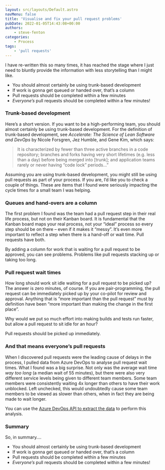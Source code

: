 ```yaml
---
layout: src/layouts/Default.astro
navMenu: false
title: 'Visualise and fix your pull request problems'
pubDate: 2022-01-05T14:43:08+00:00
authors:
    - steve-fenton
categories:
    - Process
tags:
    - 'pull requests'
---
```


I have re-written this so many times, it has reached the stage where I just need to bluntly provide the information with less storytelling than I might like.

- You should almost certainly be using trunk-based development
- If work is gonna get queued or handed over, that’s a column
- Pull requests should be completed within a few minutes
- *Everyone’s* pull requests should be completed within a few minutes!

### Trunk-based development

Here’s a short version. If you want to be a high-performing team, you should almost certainly be using trunk-based development. For the definition of trunk-based development, see *Accelerate: The Science of Lean Software and DevOps* by Nicole Forsgren, Jez Humble, and Gene Kim, which says:

> It is characterized by fewer than three active branches in a code repository; branches and forks having very short lifetimes (e.g. less than a day) before being merged into \[trunk\]; and application teams rarely or never having “code lock” periods…”

Assuming you are using trunk-based development, you might still be using pull requests as part of your process. If you are, I’d like you to check a couple of things. These are items that I found were seriously impacting the cycle times for a small team I was helping.

### Queues and hand-overs are a column

The first problem I found was the team had a pull request step in their real life process, but not on their Kanban board. It is fundamental that the Kanban board maps your real process, not your “ideal” process so every step should be on there – even if it makes it “messy”. It’s even more important to reflect a step when there is a hand-off or wait time. Pull requests have both.

By adding a column for work that is waiting for a pull request to be approved, you can see problems. Problems like pull requests stacking up or taking too long.

### Pull request wait times

How long should work sit idle waiting for a pull request to be picked up? The answer is zero minutes, of course. If you are pair-programming, the pull request can be immediately picked up by your co-pilot for review and approval. Anything that is “more important than the pull request” must by definition have been “more important than making the change in the first place”.

Why would we put so much effort into making builds and tests run faster, but allow a pull request to sit idle for an hour?

Pull requests should be picked up immediately.

### And that means everyone’s pull requests

When I discovered pull requests were the leading cause of delays in the process, I pulled data from Azure DevOps to analyse pull request wait times. What I found was a big surprise. Not only was the average wait time *way too long* (a median wait of 55 minutes), but there were also very different service levels being given to different team members. Some team members were consistently waiting 4x longer than others to have their work unblocked. Left unchecked, this would undoubtedly cause some team members to be viewed as slower than others, when in fact they are being made to wait longer.

You can use the [Azure DevOps API to extract the data](/2021/11/query-pull-request-history-in-azure-devops-with-powershell-and-the-rest-api/) to perform this analysis.

### Summary

So, in summary….

- You should almost certainly be using trunk-based development
- If work is gonna get queued or handed over, that’s a column
- Pull requests should be completed within a few minutes
- *Everyone’s* pull requests should be completed within a few minutes!